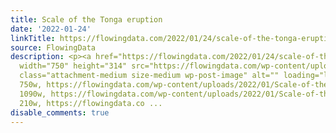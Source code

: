 ```yaml
---
title: Scale of the Tonga eruption
date: '2022-01-24'
linkTitle: https://flowingdata.com/2022/01/24/scale-of-the-tonga-eruption/
source: FlowingData
description: <p><a href="https://flowingdata.com/2022/01/24/scale-of-the-tonga-eruption/"><img
  width="750" height="314" src="https://flowingdata.com/wp-content/uploads/2022/01/Scale-of-the-Tonga-eruption-750x314.png"
  class="attachment-medium size-medium wp-post-image" alt="" loading="lazy" srcset="https://flowingdata.com/wp-content/uploads/2022/01/Scale-of-the-Tonga-eruption-750x314.png
  750w, https://flowingdata.com/wp-content/uploads/2022/01/Scale-of-the-Tonga-eruption-1090x457.png
  1090w, https://flowingdata.com/wp-content/uploads/2022/01/Scale-of-the-Tonga-eruption-210x88.png
  210w, https://flowingdata.co ...
disable_comments: true
---
```

<p><a href="https://flowingdata.com/2022/01/24/scale-of-the-tonga-eruption/"><img width="750" height="314" src="https://flowingdata.com/wp-content/uploads/2022/01/Scale-of-the-Tonga-eruption-750x314.png" class="attachment-medium size-medium wp-post-image" alt="" loading="lazy" srcset="https://flowingdata.com/wp-content/uploads/2022/01/Scale-of-the-Tonga-eruption-750x314.png 750w, https://flowingdata.com/wp-content/uploads/2022/01/Scale-of-the-Tonga-eruption-1090x457.png 1090w, https://flowingdata.com/wp-content/uploads/2022/01/Scale-of-the-Tonga-eruption-210x88.png 210w, https://flowingdata.co ...